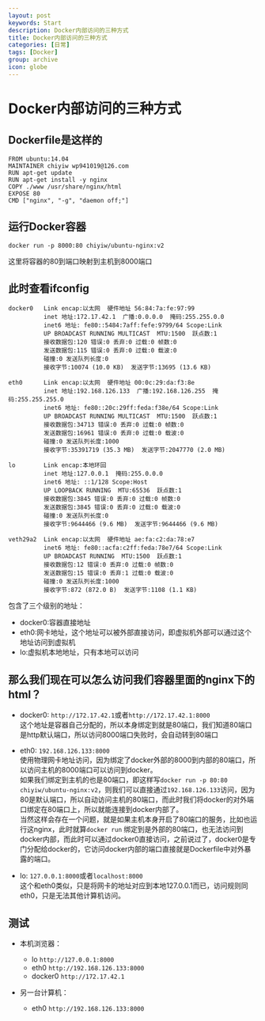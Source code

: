 ```yaml
---
layout: post
keywords: Start
description: Docker内部访问的三种方式
title: Docker内部访问的三种方式
categories: [日常]
tags: [Docker]
group: archive
icon: globe
---
```


# Docker内部访问的三种方式

## Dockerfile是这样的

    FROM ubuntu:14.04
    MAINTAINER chiyiw wp941019@126.com
    RUN apt-get update
    RUN apt-get install -y nginx
    COPY ./www /usr/share/nginx/html
    EXPOSE 80
    CMD ["nginx", "-g", "daemon off;"]

## 运行Docker容器

    docker run -p 8000:80 chiyiw/ubuntu-nginx:v2

这里将容器的80到端口映射到主机到8000端口

## 此时查看ifconfig

    docker0   Link encap:以太网  硬件地址 56:84:7a:fe:97:99  
              inet 地址:172.17.42.1  广播:0.0.0.0  掩码:255.255.0.0
              inet6 地址: fe80::5484:7aff:fefe:9799/64 Scope:Link
              UP BROADCAST RUNNING MULTICAST  MTU:1500  跃点数:1
              接收数据包:120 错误:0 丢弃:0 过载:0 帧数:0
              发送数据包:115 错误:0 丢弃:0 过载:0 载波:0
              碰撞:0 发送队列长度:0 
              接收字节:10074 (10.0 KB)  发送字节:13695 (13.6 KB)
    
    eth0      Link encap:以太网  硬件地址 00:0c:29:da:f3:8e  
              inet 地址:192.168.126.133  广播:192.168.126.255  掩码:255.255.255.0
              inet6 地址: fe80::20c:29ff:feda:f38e/64 Scope:Link
              UP BROADCAST RUNNING MULTICAST  MTU:1500  跃点数:1
              接收数据包:34713 错误:0 丢弃:0 过载:0 帧数:0
              发送数据包:16961 错误:0 丢弃:0 过载:0 载波:0
              碰撞:0 发送队列长度:1000 
              接收字节:35391719 (35.3 MB)  发送字节:2047770 (2.0 MB)
    
    lo        Link encap:本地环回  
              inet 地址:127.0.0.1  掩码:255.0.0.0
              inet6 地址: ::1/128 Scope:Host
              UP LOOPBACK RUNNING  MTU:65536  跃点数:1
              接收数据包:3845 错误:0 丢弃:0 过载:0 帧数:0
              发送数据包:3845 错误:0 丢弃:0 过载:0 载波:0
              碰撞:0 发送队列长度:0 
              接收字节:9644466 (9.6 MB)  发送字节:9644466 (9.6 MB)
    
    veth29a2  Link encap:以太网  硬件地址 ae:fa:c2:da:78:e7  
              inet6 地址: fe80::acfa:c2ff:feda:78e7/64 Scope:Link
              UP BROADCAST RUNNING  MTU:1500  跃点数:1
              接收数据包:12 错误:0 丢弃:0 过载:0 帧数:0
              发送数据包:15 错误:0 丢弃:1 过载:0 载波:0
              碰撞:0 发送队列长度:1000 
              接收字节:872 (872.0 B)  发送字节:1108 (1.1 KB)

包含了三个级别的地址：

* docker0:容器直接地址
* eth0:网卡地址，这个地址可以被外部直接访问，即虚拟机外部可以通过这个地址访问到虚拟机
* lo:虚拟机本地地址，只有本地可以访问

## 那么我们现在可以怎么访问我们容器里面的nginx下的html？

* docker0:
`http://172.17.42.1`或者`http://172.17.42.1:8000`<br/>
这个地址是容器自己分配的，所以本身绑定到就是80端口，我们知道80端口是http默认端口，所以访问8000端口失败时，会自动转到80端口

* eth0:
`192.168.126.133:8000`<br/>
使用物理网卡地址访问，因为绑定了docker外部的8000到内部的80端口，所以访问主机的8000端口可以访问到docker。<br/>
如果我们绑定到主机的也是80端口，即这样写`docker run -p 80:80 chiyiw/ubuntu-nginx:v2`，则我们可以直接通过`192.168.126.133`访问，因为80是默认端口，所以自动访问主机的80端口，而此时我们将docker的对外端口绑定在80端口上，所以就能连接到docker内部了。<br/>
当然这样会存在一个问题，就是如果主机本身开启了80端口的服务，比如也运行这nginx，此时就算`docker run` 绑定到是外部的80端口，也无法访问到docker内部，而此时可以通过docker0直接访问，之前说过了，docker0是专门分配给docker的，它访问docker内部的端口直接就是Dockerfile中对外暴露的端口。

* lo:
`127.0.0.1:8000`或者`localhost:8000`<br/>
这个和eth0类似，只是将网卡的地址对应到本地127.0.0.1而已，访问规则同eth0，只是无法其他计算机访问。

## 测试

* 本机浏览器：
  * lo `http://127.0.0.1:8000`
  * eth0	`http://192.168.126.133:8000`
  * docker0	`http://172.17.42.1`

* 另一台计算机：
  * eth0	`http://192.168.126.133:8000`


